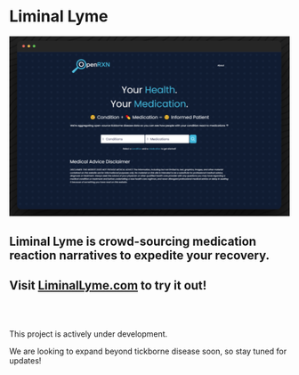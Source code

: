 # Liminal Lyme

![Website Screnshot](./static/websitedemo.png)

## Liminal Lyme is crowd-sourcing medication reaction narratives to expedite your recovery.

## Visit [LiminalLyme.com](https://LiminalLyme.com) to try it out!

<br/><br/>

This project is actively under development. 

We are looking to expand beyond tickborne disease soon, so stay tuned for updates!
